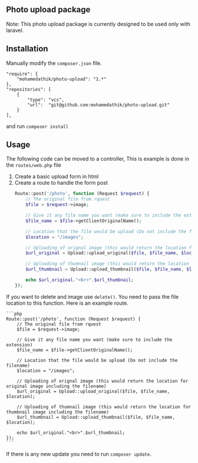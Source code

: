 ## Photo upload package
Note: This photo upload package is currently designed to be used only with laravel.

## Installation
Manually modify the `composer.json` file.

    "require": {
        "mohamedathik/photo-upload": "1.*"
    },
    "repositories": [
        {
            "type": "vcs",
            "url":  "git@github.com:mohamedathik/photo-upload.git"
        }
    ],

and run `composer install`

## Usage
The following code can be moved to a controller, This is example is done in the `routes/web.php` file
1) Create a basic upload form in html
2) Create a route to handle the form post
    ```php
    Route::post('/photo', function (Request $request) {
        // The original file from rquest
        $file = $request->image;

        // Give it any file name you want (make sure to include the extension)
        $file_name = $file->getClientOriginalName();

        // Location that the file would be upload (Do not include the filename)
        $location = "/images";

        // Uploading of orignal image (this would return the location for original image including the filename)
        $url_original = Upload::upload_original($file, $file_name, $location);

        // Uploading of thumnail image (this would return the location for thumbnail image including the filename)
        $url_thumbnail = Upload::upload_thumbnail($file, $file_name, $location);

        echo $url_original."<br>".$url_thumbnail;
    });
    ```
    
If you want to delete and image use `delete()`. You need to pass the file location to this function. Here is an example route.
    
    ```php
    Route::post('/photo', function (Request $request) {
        // The original file from rquest
        $file = $request->image;

        // Give it any file name you want (make sure to include the extension)
        $file_name = $file->getClientOriginalName();

        // Location that the file would be upload (Do not include the filename)
        $location = "/images";

        // Uploading of orignal image (this would return the location for original image including the filename)
        $url_original = Upload::upload_original($file, $file_name, $location);

        // Uploading of thumnail image (this would return the location for thumbnail image including the filename)
        $url_thumbnail = Upload::upload_thumbnail($file, $file_name, $location);

        echo $url_original."<br>".$url_thumbnail;
    });
    ```
    
If there is any new update you need to run `composer update`.
